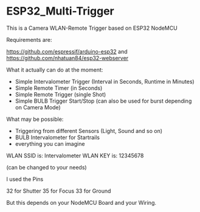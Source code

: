 # ESP32_Multi-Trigger
This is a Camera WLAN-Remote Trigger based on ESP32 NodeMCU

Requirements are:

https://github.com/espressif/arduino-esp32
and
https://github.com/nhatuan84/esp32-webserver

What it actually can do at the moment:

- Simple Intervalometer Trigger (Interval in Seconds, Runtime in Minutes)
- Simple Remote Timer (in Seconds)
- Simple Remote Trigger (single Shot)
- Simple BULB Trigger Start/Stop (can also be used for burst depending on Camera Mode)

What may be possible:

- Triggering from different Sensors (Light, Sound and so on)
- BULB Intervalometer for Startrails
- everything you can imagine

WLAN SSID is: Intervalometer
WLAN KEY is: 12345678

(can be changed to your needs)

I used the Pins

32 for Shutter
35 for Focus
33 for Ground

But this depends on your NodeMCU Board and your Wiring.
